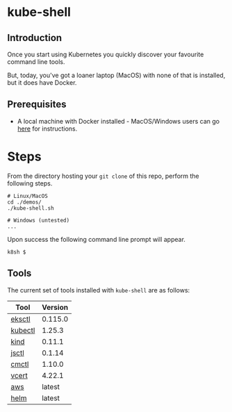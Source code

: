 # kube-shell

## Introduction

Once you start using Kubernetes you quickly discover your favourite command line tools.

But, today, you've got a loaner laptop (MacOS) with none of that is installed, but it does have Docker.

## Prerequisites

- A local machine with Docker installed - MacOS/Windows users can go [here](https://www.docker.com/products/docker-desktop/) for instructions.

# Steps

From the directory hosting your `git clone` of this repo, perform the following steps.
```
# Linux/MacOS
cd ./demos/
./kube-shell.sh

# Windows (untested)
...
```

Upon success the following command line prompt will appear.
```
k8sh $
```

## Tools

The current set of tools installed with `kube-shell` are as follows:

| Tool | Version | 
| - | - |
| [eksctl](https://eksctl.io/) | 0.115.0 |
| [kubectl](https://kubernetes.io/docs/tasks/tools/) | 1.25.3 |
| [kind](https://kind.sigs.k8s.io/) | 0.11.1 |
| [jsctl](https://github.com/jetstack/jsctl) | 0.1.14 |
| [cmctl](https://cert-manager.io/docs/reference/cmctl/) | 1.10.0 |
| [vcert](https://support.venafi.com/hc/en-us/articles/217991528-Introducing-VCert-API-Abstraction-for-DevOps) | 4.22.1 |
| [aws](https://github.com/aws/aws-cli) | latest |
| [helm](https://helm.sh/) | latest |
